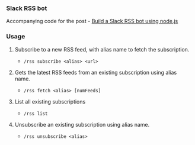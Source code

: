 ### Slack RSS bot

Accompanying code for the post - [Build a Slack RSS bot using node.js](https://medium.com/@hang.c/build-a-slack-rss-bot-using-node-js-c0bbffa1e683)

### Usage

1. Subscribe to a new RSS feed, with alias name to fetch the subscription.

    - `/rss subscribe <alias> <url>`

2. Gets the latest RSS feeds from an existing subscription using alias name.

    - `/rss fetch <alias> [numFeeds]`
    
3. List all existing subscriptions
    
    - `/rss list`

4. Unsubscribe an existing subscription using alias name.
    - `/rss unsubscribe <alias>`